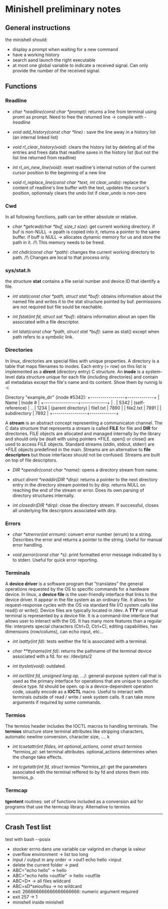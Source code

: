 
# Minishell preliminary notes

## General instructions

the minishell should: 

- display a prompt when waiting for a new command
- have a working history
- search aand launch the right executable
- at most one global variable to indicate a received signal. Can only provide the number of the received signal.

## Functions

### Readline

- _char *readline(const char *prompt)_: returns a line from terminal using promt as prompt. Need to free the returned line -> compile with *-lreadline*

- _void add_history(const char *line)_ : save the line away in a history list (an internal linked list)

- _void rl_clear_history(void)_: clears the history list by deleting all of the entries and frees data that readline saves in the history list (but not the list line returned from readline)

- _int rl_on_new_line(void)_: reset readline's internal notion of the current cursor position to the beginning of a new line

- _void rl_replace_line(const char *text, int clear_undo)_: replace the content of readline's line buffer with the text, updates the cursor's position, optionnaly clears the undo list if clear_undo is non-zero

### Cwd

In all following functions, path can be either absolute or relative.

- _char *getcwd(char *buf, size_t size)_: get current working directory. if buf is non-NULL -> ppath is copied into it, returns a pointer to the same buffer. if buff is NULL -> allocates dynamic memory for us and store the path in it. /!\ This memory needs to be freed.

- _int chdir(const char *path)_: changes the current working directory to path. /!\ Changes are local to that process only.

### sys/stat.h

the structure **stat** contains a file serial number and device ID that identify a file.

- _int stat(const char *path, struct stat *buf)_: obtains information about the named file and writes it to the stat structure pointed by buf. permissions are not required but file sould be reachable. 

- _int fstat(int fd, struct sat *buf)_: obtains information about an open file associated with a file descriptor.

- _int lstat(const char *path, struct stat *buf)_: same as stat() except when path refers to a symbolic link.

### Directories

In linux, directories are special files with unique properties. A directory is a table that maps filenames to inodes. Each entry (= row) on this list is implemented as a **dirent** (directory entry) C structure. 
An **inode** is a system-level data structure unique for each file (including directories) and contain all metadatas except the file's name and its content. Show them by runnig *ls -i*. 

Directory "example_dir" (inode #5342):
+-----------------+-------------+
| Name            | Inode #     |
+-----------------+-------------+
| .               | 5342        | (self-reference)
| ..              | 1234        | (parent directory)
| file1.txt       | 7890        |
| file2.txt       | 7891        |
| subdirectory    | 7892        |
+-----------------+-------------+

A **stream** is an abstract concept representing a communicaton channel. The C data structure that represents a stream is called **FILE** for file and **DIR** for directories. 
FILE objects are allocated and managed internally by the library and should only be dealt with using pointers *FILE. 
open() or close() are used to access FILE objects. Standard streams (stdin, stdout, stderr) are *FILE objects predefined in the main.
Streams are an alternative to **file descriptors** but those interfaces should not be confused. Streams are built on top of file descriptors.

- _DIR *opendir(const char *name)_: opens a directory stream from name.

- _struct dirent *readdir(DIR *dirp)_: returns a pointer to the next directory entry in the directory stream pointed to by dirp. returns NULL on reaching the end of the stream or error. Does its own parsing of directory structures internally.

- _int closedir(DIR *dirp)_: close the directory stream. If successful, closes all underlying file descriptors associated with dirp.

### Errors

- _char *strerror(int errnum)_: convert error number (errum) to a string. Describes the error and returns a pointer to the string. Useful for manual error handling.

- _void perror(const char *s)_: print formatted error message indicated by s to stderr. Useful for quick error reporting.

### Terminals

A **device driver** is a software program that "translates" the general operations requested by the OS to specific commands for a hardware device.
In linux, a **device file** is the user-friendly interface that links to the device driver. It appear in the file system as an ordinary file. It allows for request-response cycles with the OS via standard file I/O system calls like read() or write(). Device files are typically located in /dev. 
A **TTY** or virtual terminal is represented by a device file. It is a command-line interface that allows user to interact with the OS. It has many more features than a regular file: interprets special characters (Ctrl+D, Ctrl+C), editing capabilities, has dimensions (row/colums), can echo input, etc... 

- _int isatty(int fd)_: tests weither the fd is associated with a terminal.

- _char **ttyname(int fd)_: returns the pathname of the terminal device associated with a fd. for ex: /dev/pts/2

- _int ttyslot(void)_: outdated.

- _int ioctl(int fd, unsigned long op, ...)_: general-purpose system call that is used as the primary interface for operations that are unique to specific device type. fd should be open. op is a device-dependent operation code, usually encode as a **IOCTL** macro. Useful to interact with terminals outside of read / write / seek system calls. It can take more arguments if required by some commands.

### Termios

The termios header includes the IOCTL macros to handling terminals. The **termios** structure store terminal attributes like stripping characters, automatic newline conversion, character size, ....
k

- _int tcsetattr(int fildes, int optional_actions, const struct termios *termios_p)_: set terminal attributes. optional_actions determines when the change take effects.

- _int tcgetattr(int fd, struct termios *termios_p)_: get the parameters associated with the terminal reffered to by fd and stores them into termios_p. 

### Termcap

**tgentent** routines: set of functions included as a conversion aid for programs that use the termcap library.
Alternative to termios

--- 

## Crash Test list

test with bash --posix

- stocker errno dans une variable car valgrind en change la valeur
- overflow environment -> list too long
- input / output in any order -> >out1 echo hello <input 
- delete the current folder -> pwd
- ABC="echo hello" -> hello
- ABC="echo hello >outfile" -> hello >outfile
- ABC=D* -> all files wildcard
- ABC=sD*seioufisu -> no wildcard
- exit: 266666666666666666666: numeric argument required
- exit 257 -> 1
- minishell inside minishell 
